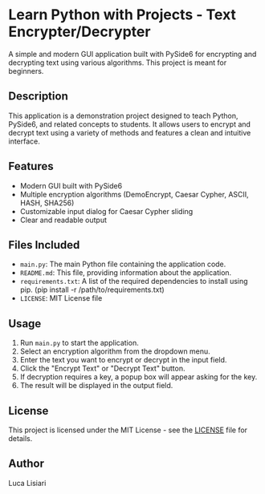 # Learn Python with Projects - Text Encrypter/Decrypter

A simple and modern GUI application built with PySide6 for encrypting and decrypting text using various algorithms. This project is meant for beginners.


## Description

This application is a demonstration project designed to teach Python, PySide6, and related concepts to students. It allows users to encrypt and decrypt text using a variety of methods and features a clean and intuitive interface.

## Features

*   Modern GUI built with PySide6
*   Multiple encryption algorithms (DemoEncrypt, Caesar Cypher, ASCII, HASH, SHA256)
*   Customizable input dialog for Caesar Cypher sliding
*   Clear and readable output

## Files Included

*   `main.py`: The main Python file containing the application code.
*   `README.md`: This file, providing information about the application.
*   `requirements.txt`: A list of the required dependencies to install using pip.
     (pip install -r /path/to/requirements.txt)
*   `LICENSE`: MIT License file

## Usage

1.  Run `main.py` to start the application.
2.  Select an encryption algorithm from the dropdown menu.
3.  Enter the text you want to encrypt or decrypt in the input field.
4.  Click the "Encrypt Text" or "Decrypt Text" button.
5.  If decryption requires a key, a popup box will appear asking for the key.
6.  The result will be displayed in the output field.

## License

This project is licensed under the MIT License - see the [LICENSE](LICENSE) file for details.

## Author

Luca Lisiari
